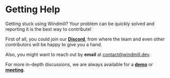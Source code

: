 # Getting Help

Getting stuck using Windmill? Your problem can be quickly solved and reporting it is the best way to contribute!

First of all, you could join our **[Discord](https://discord.com/invite/V7PM2YHsPB)**, from where the team and even other contributors will be happy to give you a hand.

Also, you might want to reach out by **email** at contact@windmill.dev.

For more in-depth discussions, we are always available for a **[demo]** or **[meeting](https://cal.com/ruben-windmill/30min)**.


<!-- Resources -->

[demo]: https://cal.com/ruben-windmill/windmill-demo
